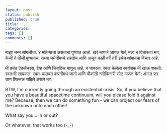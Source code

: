 ```yaml
---
layout: post
status: publish
published: true
title: ...
categories:
tags: []
comments: []
---
```

माझा जन्म सांगलीचा. ४ महिन्यांचा असताना पुण्यात आलो. खरं म्हणजे आणलं गेलं, मला न विचारता! मग, केजी ते पीजी पुण्यातच. सध्या जर्मनीमध्ये राहतोय आणि अजून काही वर्षे तरी इथेच थांबायचा विचार आहे. 

मी प्रचंड ऍडव्हेंचरस, ब्रेव्ह आणि क्रिएटिव्ह माणूस आहे. न घाबरता, स्वतः केलेला स्वयंपाक मी खाऊ शकतो. स्वतःची सायकल, स्वतः चालवत कंपनीमधे जातो आणि वीकांती नदीकिनारी रपेट मारून येतो; अंगात जर त्राण शिल्लक राहिले असले तर. 

BTW, I'm currently going through an existential crisis. So, if you believe that you have a beautiful spacetime continuum, will you please fold it against me? Because, then we can do something fun - we can project our fears of the unknown onto each other! 

What say you...  in or out? 

Or whatever, that works too (-_-)
